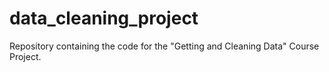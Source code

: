 # data_cleaning_project
Repository containing the code for the "Getting and Cleaning Data" Course Project.
